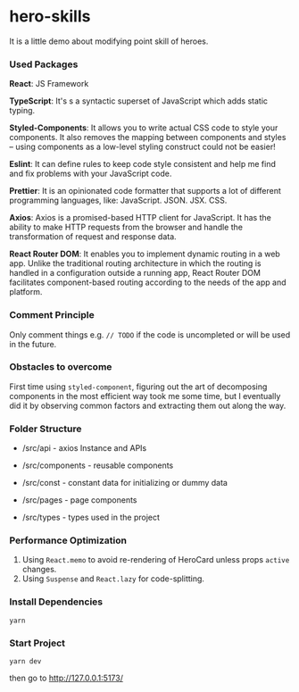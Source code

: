 # hero-skills

It is a little demo about modifying point skill of heroes.

### Used Packages

**React**: JS Framework

**TypeScript**: It's s a syntactic superset of JavaScript which adds static typing.

**Styled-Components**: It allows you to write actual CSS code to style your components. It also removes the mapping between components and styles – using components as a low-level styling construct could not be easier!

**Eslint**: It can define rules to keep code style consistent and help me find and fix problems with your JavaScript code.

**Prettier**: It is an opinionated code formatter that supports a lot of different programming languages, like: JavaScript. JSON. JSX. CSS.

**Axios**: Axios is a promised-based HTTP client for JavaScript. It has the ability to make HTTP requests from the browser and handle the transformation of request and response data.

**React Router DOM**: It enables you to implement dynamic routing in a web app. Unlike the traditional routing architecture in which the routing is handled in a configuration outside a running app, React Router DOM facilitates component-based routing according to the needs of the app and platform.

### Comment Principle

Only comment things e.g. `// TODO` if the code is uncompleted or will be used in the future.

### Obstacles to overcome

First time using `styled-component`, figuring out the art of decomposing components in the most efficient way took me some time, but I eventually did it by observing common factors and extracting them out along the way.

### Folder Structure

+ /src/api - axios Instance and APIs

+ /src/components - reusable components

+ /src/const - constant data for initializing or dummy data

+ /src/pages - page components

+ /src/types - types used in the project

### Performance Optimization

1. Using `React.memo` to avoid re-rendering of HeroCard unless props `active` changes.
2. Using `Suspense` and `React.lazy` for code-splitting.


### Install Dependencies

`yarn`

### Start Project

`yarn dev`

then go to http://127.0.0.1:5173/
